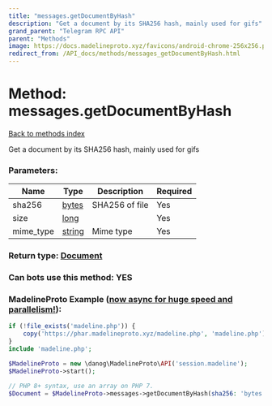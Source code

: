 ```yaml
---
title: "messages.getDocumentByHash"
description: "Get a document by its SHA256 hash, mainly used for gifs"
grand_parent: "Telegram RPC API"
parent: "Methods"
image: https://docs.madelineproto.xyz/favicons/android-chrome-256x256.png
redirect_from: /API_docs/methods/messages_getDocumentByHash.html
---
```

# Method: messages.getDocumentByHash
[Back to methods index](index.html)



Get a document by its SHA256 hash, mainly used for gifs

### Parameters:

| Name     |    Type       | Description | Required |
|----------|---------------|-------------|----------|
|sha256|[bytes](/API_docs/types/bytes.html) | SHA256 of file | Yes|
|size|[long](/API_docs/types/long.html) |  | Yes|
|mime\_type|[string](/API_docs/types/string.html) | Mime type | Yes|


### Return type: [Document](/API_docs/types/Document.html)

### Can bots use this method: **YES**


### MadelineProto Example ([now async for huge speed and parallelism!](https://docs.madelineproto.xyz/docs/ASYNC.html)):


```php
if (!file_exists('madeline.php')) {
    copy('https://phar.madelineproto.xyz/madeline.php', 'madeline.php');
}
include 'madeline.php';

$MadelineProto = new \danog\MadelineProto\API('session.madeline');
$MadelineProto->start();

// PHP 8+ syntax, use an array on PHP 7.
$Document = $MadelineProto->messages->getDocumentByHash(sha256: 'bytes', size: long, mime_type: 'string', );
```

